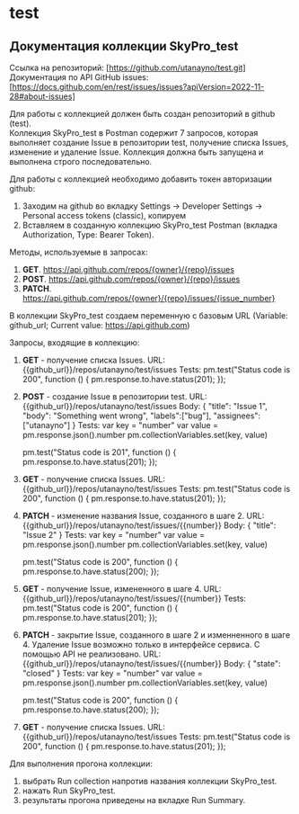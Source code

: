 # test
## Документация коллекции SkyPro_test

 
Ссылка на репозиторий: [https://github.com/utanayno/test.git] <br>
Документация по API GitHub issues: [https://docs.github.com/en/rest/issues/issues?apiVersion=2022-11-28#about-issues]

Для работы с коллекцией должен быть создан репозиторий в github (test). <br>
Коллекция SkyPro_test в Postman содержит 7 запросов, которая выполняет создание Issue в репозитории test, получение списка Issues, изменение и удаление Issue.
Коллекция должна быть запущена и выполнена строго последовательно.

Для работы с коллекцией необходимо добавить токен авторизации github:
1) Заходим на github во вкладку Settings → Developer Settings → Personal access tokens (classic), копируем
2) Вставляем в созданную коллекцию SkyPro_test Postman (вкладка Authorization, Type: Bearer Token).

Методы, используемые в запросах:
1) **GET**. https://api.github.com/repos/{owner}/{repo}/issues
2) **POST**. https://api.github.com/repos/{owner}/{repo}/issues
3) **PATCH**. https://api.github.com/repos/{owner}/{repo}/issues/{issue_number}

В коллекции SkyPro_test создаем переменную с базовым URL (Variable: github_url; Current value: https://api.github.com)

Запросы, входящие в коллекцию:
1. **GET** - получение списка Issues.
    URL: {{github_url}}/repos/utanayno/test/issues
    Tests: pm.test("Status code is 200", function () {
    pm.response.to.have.status(201);
}); 
2. **POST** - создание Issue в репозитории test.
    URL: {{github_url}}/repos/utanayno/test/issues
    Body: {
    "title": "Issue 1",
    "body": "Something went wrong",
    "labels":["bug"],
    "assignees":["utanayno"]
         }
    Tests:
    var key = "number"
    var value = pm.response.json().number
    pm.collectionVariables.set(key, value)

    pm.test("Status code is 201", function () {
    pm.response.to.have.status(201);
    });
3. **GET** - получение списка Issues.
    URL: {{github_url}}/repos/utanayno/test/issues
    Tests: pm.test("Status code is 200", function () {
    pm.response.to.have.status(201);
    }); 
4. **PATCH** - изменение названия Issue, созданного в шаге 2.
    URL: {{github_url}}/repos/utanayno/test/issues/{{number}}
    Body: {
    "title": "Issue 2"
    }
    Tests:
    var key = "number"
    var value = pm.response.json().number
    pm.collectionVariables.set(key, value)

    pm.test("Status code is 200", function () {
    pm.response.to.have.status(200);
    });
5. **GET** - получение Issue, измененного в шаге 4.
    URL: {{github_url}}/repos/utanayno/test/issues/{{number}}
    Tests: pm.test("Status code is 200", function () {
    pm.response.to.have.status(201);
    }); 
6. **PATCH** - закрытие Issue, созданного в шаге 2 и изменненного в шаге 4. Удаление Issue возможно только в интерфейсе сервиса. С помощью API не реализовано.
    URL: {{github_url}}/repos/utanayno/test/issues/{{number}}
    Body: {
    "state": "closed"
    }
    Tests:
    var key = "number"
    var value = pm.response.json().number
    pm.collectionVariables.set(key, value)

    pm.test("Status code is 200", function () {
    pm.response.to.have.status(200);
    });
7. **GET** - получение списка Issues.
    URL: {{github_url}}/repos/utanayno/test/issues
    Tests: pm.test("Status code is 200", function () {
    pm.response.to.have.status(201);
    });
 
Для выполнения прогона коллекции:
1) выбрать Run collection напротив названия коллекции SkyPro_test.
2) нажать Run SkyPro_test.
3) результаты прогона приведены на вкладке Run Summary.
